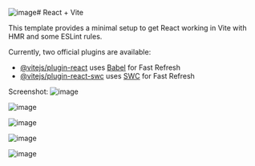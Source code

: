 ![image](https://github.com/user-attachments/assets/55e00705-f49c-4961-a93c-d8de508a34e8)# React + Vite

This template provides a minimal setup to get React working in Vite with HMR and some ESLint rules.

Currently, two official plugins are available:

- [@vitejs/plugin-react](https://github.com/vitejs/vite-plugin-react/blob/main/packages/plugin-react/README.md) uses [Babel](https://babeljs.io/) for Fast Refresh
- [@vitejs/plugin-react-swc](https://github.com/vitejs/vite-plugin-react-swc) uses [SWC](https://swc.rs/) for Fast Refresh

Screenshot:
![image](https://github.com/user-attachments/assets/9654ff9a-0d94-4aaf-abbd-a9c18718dfbe)

![image](https://github.com/user-attachments/assets/2ba64d9d-99bb-499d-9b5b-34556dab4a93)

![image](https://github.com/user-attachments/assets/ed12da0a-cb98-4501-b362-bc7d8c36832f)

![image](https://github.com/user-attachments/assets/dff5083c-21e0-4d76-a410-d45ff3d33dc3)

![image](https://github.com/user-attachments/assets/c10cc97a-049c-42c8-9778-d8e2b9a466fa)
